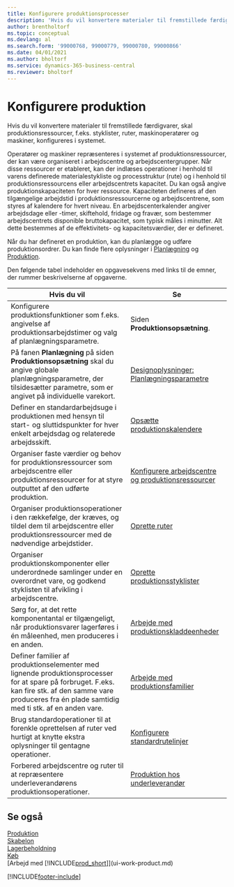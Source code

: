 ```yaml
---
title: Konfigurere produktionsprocesser
description: 'Hvis du vil konvertere materialer til fremstillede færdigvarer, skal produktionsressourcer, f.eks. styklister, ruter, maskinoperatører og maskiner, konfigureres i systemet.'
author: brentholtorf
ms.topic: conceptual
ms.devlang: al
ms.search.form: '99000768, 99000779, 99000780, 99000866'
ms.date: 04/01/2021
ms.author: bholtorf
ms.service: dynamics-365-business-central
ms.reviewer: bholtorf
---
```

# <a name="setting-up-manufacturing"></a>Konfigurere produktion

Hvis du vil konvertere materialer til fremstillede færdigvarer, skal produktionsressourcer, f.eks. styklister, ruter, maskinoperatører og maskiner, konfigureres i systemet.

Operatører og maskiner repræsenteres i systemet af produktionsressourcer, der kan være organiseret i arbejdscentre og arbejdscentergrupper. Når disse ressourcer er etableret, kan der indlæses operationer i henhold til varens definerede materialestykliste og processtruktur (rute) og i henhold til produktionsressourcens eller arbejdscentrets kapacitet. Du kan også angive produktionskapaciteten for hver ressource. Kapaciteten defineres af den tilgængelige arbejdstid i produktionsressourcerne og arbejdscentrene, som styres af kalendere for hvert niveau. En arbejdscenterkalender angiver arbejdsdage eller -timer, skiftehold, fridage og fravær, som bestemmer arbejdscentrets disponible bruttokapacitet, som typisk måles i minutter. Alt dette bestemmes af de effektivitets- og kapacitetsværdier, der er defineret.  

Når du har defineret en produktion, kan du planlægge og udføre produktionsordrer. Du kan finde flere oplysninger i [Planlægning](production-planning.md) og [Produktion](production-manage-manufacturing.md).  

Den følgende tabel indeholder en opgavesekvens med links til de emner, der rummer beskrivelserne af opgaverne.

|**Hvis du vil**|**Se**|  
|------------|-------------|  
|Konfigurere produktionsfunktioner som f.eks. angivelse af produktionsarbejdstimer og valg af planlægningsparametre.|Siden **Produktionsopsætning**.|
|På fanen **Planlægning** på siden **Produktionsopsætning** skal du angive globale planlægningsparametre, der tilsidesætter parametre, som er angivet på individuelle varekort.|[Designoplysninger: Planlægningsparametre](design-details-planning-parameters.md)|
|Definer en standardarbejdsuge i produktionen med hensyn til start- og sluttidspunkter for hver enkelt arbejdsdag og relaterede arbejdsskift.|[Opsætte produktionskalendere](production-how-to-create-work-center-calendars.md)|  
|Organiser faste værdier og behov for produktionsressourcer som arbejdscentre eller produktionsressourcer for at styre outputtet af den udførte produktion.|[Konfigurere arbejdscentre og produktionsressourcer](production-how-to-set-up-work-and-machine-centers.md)|
|Organiser produktionsoperationer i den rækkefølge, der kræves, og tildel dem til arbejdscentre eller produktionsressourcer med de nødvendige arbejdstider.|[Oprette ruter](production-how-to-create-routings.md)|
|Organiser produktionskomponenter eller underordnede samlinger under en overordnet vare, og godkend styklisten til afvikling i arbejdscentre.|[Oprette produktionsstyklister](production-how-to-create-production-boms.md)|
|Sørg for, at det rette komponentantal er tilgængeligt, når produktionsvarer lagerføres i én måleenhed, men produceres i en anden.|[Arbejde med produktionskladdeenheder](production-how-to-use-the-manufacturing-batch-unit-of-measure.md)|  
|Definer familier af produktionselementer med lignende produktionsprocesser for at spare på forbruget. F.eks. kan fire stk. af den samme vare produceres fra én plade samtidig med ti stk. af en anden vare.|[Arbejde med produktionsfamilier](production-how-work-family.md)|
|Brug standardoperationer til at forenkle oprettelsen af ruter ved hurtigt at knytte ekstra oplysninger til gentagne operationer.|[Konfigurere standardrutelinjer](production-how-set-up-standard-routing-lines.md)|  
|Forbered arbejdscentre og ruter til at repræsentere underleverandørens produktionsoperationer.|[Produktion hos underleverandør](production-how-to-subcontract-manufacturing.md)|  

## <a name="see-also"></a>Se også

[Produktion](production-manage-manufacturing.md)  
[Skabelon](production-planning.md)  
[Lagerbeholdning](inventory-manage-inventory.md)  
[Køb](purchasing-manage-purchasing.md)  
[Arbejd med [!INCLUDE[prod_short](includes/prod_short.md)]](ui-work-product.md)  

[!INCLUDE[footer-include](includes/footer-banner.md)]
